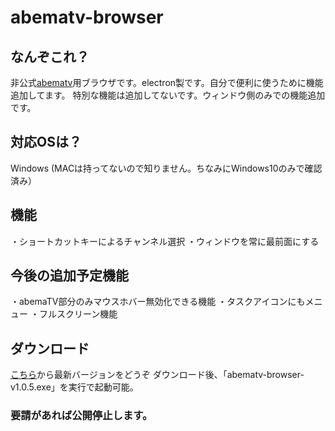 # abematv-browser

## なんぞこれ？
非公式[abematv](https://abema.tv/)用ブラウザです。electron製です。自分で便利に使うために機能追加してます。
特別な機能は追加してないです。ウィンドウ側のみでの機能追加です。

## 対応OSは？
Windows (MACは持ってないので知りません。ちなみにWindows10のみで確認済み）

## 機能
・ショートカットキーによるチャンネル選択
・ウィンドウを常に最前面にする

## 今後の追加予定機能
・abemaTV部分のみマウスホバー無効化できる機能
・タスクアイコンにもメニュー
・フルスクリーン機能

## ダウンロード
[こちら](https://github.com/harekaze-io/abematv-browser/releases)から最新バージョンをどうぞ
ダウンロード後、「abematv-browser-v1.0.5.exe」を実行で起動可能。

### 要請があれば公開停止します。
